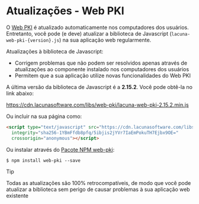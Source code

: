﻿# Atualizações - Web PKI

O [Web PKI](index.md) é atualizado automaticamente nos computadores dos usuários. Entretanto, você pode (e deve)
atualizar a biblioteca de Javascript (`lacuna-web-pki-{version}.js`) na sua aplicação web regularmente.

Atualizações à biblioteca de Javascript:

* Corrigem problemas que não podem ser resolvidos apenas através de atualizações ao componente instalado nos computadores dos usuários
* Permitem que a sua aplicação utilize novas funcionalidades do Web PKI

A última versão da biblioteca de Javascript é a **2.15.2**. Você pode obtê-la no link abaixo:

https://cdn.lacunasoftware.com/libs/web-pki/lacuna-web-pki-2.15.2.min.js

Ou incluir na sua página como:
```html
<script type="text/javascript" src="https://cdn.lacunasoftware.com/libs/web-pki/lacuna-web-pki-2.15.2.min.js"
  integrity="sha256-1YBmFfdb8pfq/5ibjis2jYVr7IaEmPokuTH7Ejbx9OE="
  crossorigin="anonymous"></script>
```

Ou instalar através do [Pacote NPM web-pki](https://www.npmjs.com/package/web-pki):

```
$ npm install web-pki --save
```

> [!TIP]
> Todas as atualizações são 100% retrocompatíveis, de modo que você pode atualizar a biblioteca sem
> perigo de causar problemas à sua aplicação web existente